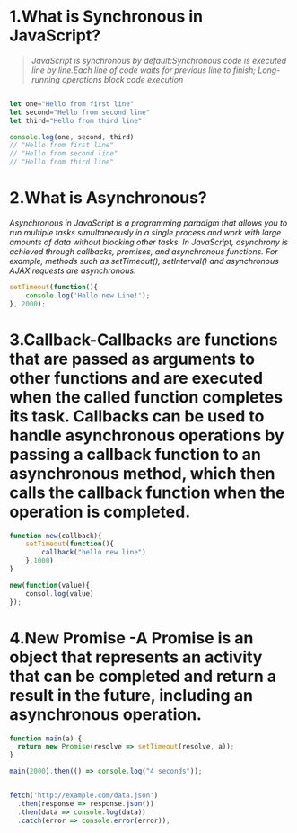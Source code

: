# 1.What is Synchronous in JavaScript?
>_JavaScript is synchronous by default:Synchronous code is executed line by line.Each line of code waits for previous line to finish;_
>_Long-running operations  block code execution_

```js

let one="Hello from first line"
let second="Hello from second line"
let third="Hello from third line"

console.log(one, second, third) 
// "Hello from first line"
// "Hello from second line"
// "Hello from third line"
```

# 2.What is Asynchronous?
_Asynchronous in JavaScript is a programming paradigm that allows you to run multiple tasks simultaneously in a single process and work with large amounts of data without blocking other tasks._
_In JavaScript, asynchrony is achieved through callbacks, promises, and asynchronous functions. For example, methods such as setTimeout(), setInterval() and asynchronous AJAX requests are asynchronous._


```js
setTimeout(function(){
    console.log('Hello new Line!');
}, 2000);
```

# 3.Callback-Callbacks are functions that are passed as arguments to other functions and are executed when the called function completes its task. Callbacks can be used to handle asynchronous operations by passing a callback function to an asynchronous method, which then calls the callback function when the operation is completed.

```js
function new(callback){
    setTimeout(function(){
        callback("hello new line")
    },1000)
}

new(function(value){
    consol.log(value)
});
```


# 4.New Promise -A Promise is an object that represents an activity that can be completed and return a result in the future, including an asynchronous operation.

```js
function main(a) {
  return new Promise(resolve => setTimeout(resolve, a));
}

main(2000).then(() => console.log("4 seconds"));


fetch('http://example.com/data.json')
  .then(response => response.json())
  .then(data => console.log(data))
  .catch(error => console.error(error));
```
